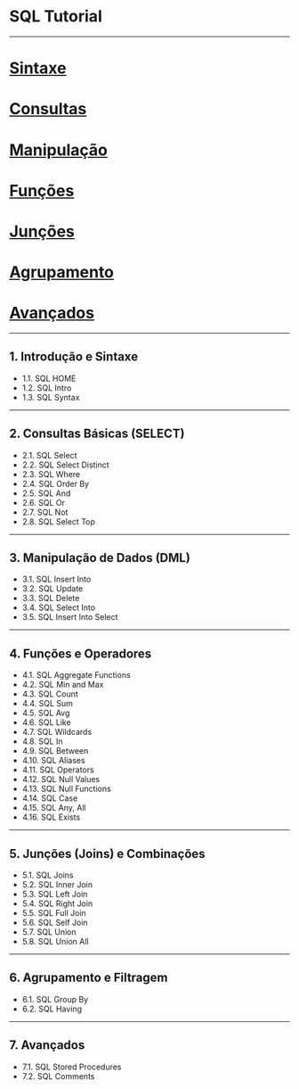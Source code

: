 # SQL Tutorial
---
# [Sintaxe](#sintaxe)
# [Consultas](#consultas)
# [Manipulação](#manipulacao)
# [Funções](#funcoes)
# [Junções](#juncoes)
# [Agrupamento](#agrupamento)
# [Avançados](#avancados)
---
## 1. Introdução e Sintaxe
- 1.1. SQL HOME
- 1.2. SQL Intro
- 1.3. SQL Syntax
---
## 2. Consultas Básicas (SELECT)
- 2.1. SQL Select
- 2.2. SQL Select Distinct
- 2.3. SQL Where
- 2.4. SQL Order By
- 2.5. SQL And
- 2.6. SQL Or
- 2.7. SQL Not
- 2.8. SQL Select Top
---
## 3. Manipulação de Dados (DML)
- 3.1. SQL Insert Into
- 3.2. SQL Update
- 3.3. SQL Delete
- 3.4. SQL Select Into
- 3.5. SQL Insert Into Select
---
## 4. Funções e Operadores
- 4.1. SQL Aggregate Functions
- 4.2. SQL Min and Max
- 4.3. SQL Count
- 4.4. SQL Sum
- 4.5. SQL Avg
- 4.6. SQL Like
- 4.7. SQL Wildcards
- 4.8. SQL In
- 4.9. SQL Between
- 4.10. SQL Aliases
- 4.11. SQL Operators
- 4.12. SQL Null Values
- 4.13. SQL Null Functions
- 4.14. SQL Case
- 4.15. SQL Any, All
- 4.16. SQL Exists
---
## 5. Junções (Joins) e Combinações
- 5.1. SQL Joins
- 5.2. SQL Inner Join
- 5.3. SQL Left Join
- 5.4. SQL Right Join
- 5.5. SQL Full Join
- 5.6. SQL Self Join
- 5.7. SQL Union
- 5.8. SQL Union All
---
## 6. Agrupamento e Filtragem
- 6.1. SQL Group By
- 6.2. SQL Having
---
## 7. Avançados
- 7.1. SQL Stored Procedures
- 7.2. SQL Comments
